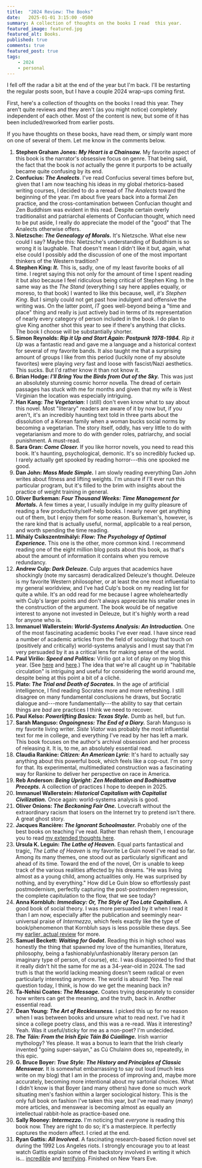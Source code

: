 ```yaml
---
title:  "2024 Review: The Books"
date:   2025-01-01 3:15:00 -0500
summary: A collection of thoughts on the books I read  this year.
featured_image: featured.jpg
featured_alt: Books.
published: true
comments: true
featured_post: true
tags:
    - 2024
    - personal
---
```


I fell off the radar a bit at the end of the year but I'm back. I'll be
restarting the regular posts soon, but I have a couple 2024 wrap-ups
coming first.

First, here's a collection of thoughts on the books I read this year.
They aren't quite reviews and they aren't (as you might notice)
completely independent of each other. Most of the content is new, but some of it has been included/reworked from earlier posts.

If you have thoughts on these books, have read them, or simply want more
on one of several of them. Let me know in the comments below.

1.  **Stephen Graham Jones: *My Heart is a Chainsaw.*** My favorite
    aspect of this book is the narrator's obsessive focus on genre. That
    being said, the fact that the book is *not* actually the genre it
    purports to be actually became quite confusing by its end.
2.  **Confucius: *The Analects***. I've read Confucius several times
    before but, given that I am now teaching his ideas in my global
    rhetorics-based writing courses, I decided to do a reread of *The
    Analects* toward the beginning of the year. I'm about five years back
    into a formal Zen practice, and the cross-contamination between
    Confucian thought and Zen Buddhism was evident in this read. Despite
    certain overly traditionalist and patriarchal elements of Confucian
    thought, which need to be put aside, I really do appreciate the
    model of the "good" that The Analects otherwise offers.
3.  **Nietzsche: *The Genealogy of Morals.*** It's Nietzsche. What else
    new could I say? Maybe this: Nietzsche's understanding of Buddhism
    is so wrong it is laughable. That doesn't mean I didn't like it but,
    again, what else could I possibly add the discussion of one of the
    most important thinkers of the Western tradition?
4.  **Stephen King: *It.*** This is, sadly, one of my least favorite
    books of all time. I regret saying this not only for the amount of
    time I spent reading it but also because I feel ridiculous being
    critical of Stephen King. In the same way as the *The Stand*
    (everything I say here applies equally, or moreso, to that book) I
    wanted to like this because, well, *it's Stephen King*. But I simply
    could not get past how indulgent and offensive the writing was. On
    the latter point, *IT* goes well-beyond being a "time and place"
    thing and really is just actively bad in terms of its representation
    of nearly every category of person included in the book. I do plan
    to give King another shot this year to see if there's anything that
    clicks. The book I choose will be substantially shorter.
5.  **Simon Reynolds: *Rip it Up and Start Again: Postpunk 1978-1984.*** *Rip it Up* was a fantastic read and gave me a language and a
    historical context for several of my favorite bands. It also taught
    me that a surprising amount of groups I like from this period
    (luckily none of my absolute favorites) were playing *very* fast and
    loose with fascist/Nazi aesthetics. This sucks. But I'd rather know
    it than not know it.
6.  **Brian Hodge: *I'll Bring You the Birds from Out of the Sky.*** This was just an absolutely stunning cosmic horror novella. The
    dread of certain passages has stuck with me for months and given
    that my wife is West Virginian the location was especially
    intriguing.
7.  **Han Kang: *The Vegetarian***: I (still) don't even know what to
    say about this novel. Most "literary" readers are aware of it by now
    but, if you aren't, it's an incredibly haunting text told in three
    parts about the dissolution of a Korean family when a woman bucks
    social norms by becoming a vegetarian. The story itself, oddly, has
    very little to do with vegetarianism and more to do with gender
    roles, patriarchy, and social punishment. A must-read.
8.  **Sara Gran: *Come Closer.*** If you like horror novels, you need to
    read this book. It's haunting, psychological, demonic. It's so
    incredibly fucked up. I rarely actually get spooked by reading
    horror---this one spooked me good.
9.  **Dan John: *Mass Made Simple.*** I am slowly reading everything Dan
    John writes about fitness and lifting weights. I'm unsure if I'll
    ever run this particular program, but it's filled to the brim with
    insights about the practice of weight training in general.
10. **Oliver Burkeman: *Four Thousand Weeks: Time Management for Mortals.*** A few times a year, I usually indulge in my guilty
    pleasure of reading a few productivity/self-help books. I nearly
    never get anything out of them, but I enjoy them for some reason.
    Burkeman's, however, is the rare kind that is actually useful,
    normal, applicable to a real person, and worth spending the time
    reading.
11. **Mihály Csíkszentmihályi: *Flow: The Psychology of Optimal Experience.*** This one is the other, more common kind. I recommend
    reading one of the eight million blog posts about this book, as
    that's about the amount of information it contains when you remove
    redundancy.
12. **Andrew Culp: *Dark Deleuze.*** Culp argues that academics have
    shockingly (note my sarcasm) deradicalized Deleuze's thought.
    Deleuze is my favorite Western philosopher, or at least the one most
    influential to my general worldview, and I've had Culp's book on my
    reading list for quite a while. It's an odd read for me because I
    agree wholeheartedly with Culp's larger points and don't always
    appreciate his smaller ones in the construction of the argument. The
    book would be of negative interest to anyone not invested in
    Deleuze, but it's highly worth a read for anyone who is.
13. **Immanuel Wallerstein: *World-Systems Analysis: An Introduction.*** One of the most fascinating academic books I've ever read. I have
    since read a number of academic articles from the field of sociology
    that touch on (positively and critically) world-systems analysis and
    I must say that I'm very persuaded by it as a critical lens for
    making sense of the world.
14. **Paul Virilio: *Speed and Politics:*** Virilio got a lot of play on
    my blog this year. (See
    [here](/posts/2024/09/link-roundup-september-2-2024/)
    and
    [here](/posts/2024/09/cannon-shot-epistemology/).)
    The idea that we're all caught up in "habitable circulation" is
    intriguing and useful for considering the world around me, despite
    being at this point a bit of a cliché.
15. **Plato: *The Trial and Death of Socrates.*** In the age of
    artificial intelligence, I find reading Socrates more and more
    refreshing. I still disagree on many fundamental conclusions he
    draws, but Socratic dialogue and---more fundamentally---the ability
    to say that certain things are *bad* are practices I think we need
    to recover.
16. **Paul Kelso: *Powerlifting Basics: Texas Style.*** Dumb as hell,
    but fun.
17. **Sarah Manguso: *Ongoingness: The End of a Diary.*** Sarah Manguso
    is my favorite living writer. *Siste Viator* was probably the most
    influential text for me in college, and everything I've read by her
    has left a mark. This book focuses on the author's archival
    obsession and her process of releasing it. It is, to me, an
    absolutely essential read.
18. **Claudia Rankine: *Citizen: An American Lyric***: It's hard to
    actually say anything about this powerful book, which feels like a
    cop-out. I'm sorry for that. Its experimental, multimediated
    construction was a fascinating way for Rankine to deliver her
    perspective on race in America.
19. **Reb Anderson: *Being Upright: Zen Meditation and Bodhisattva Precepts.*** A collection of practices I hope to deepen in 2025.
20. **Immanuel Wallerstein: *Historical Capitalism with Capitalist Civilization.*** Once again: world-systems analysis is good.
21. **Oliver Onions: *The Beckoning Fair One.*** Lovecraft without the
    extraordinary racism that losers on the Internet try to pretend
    isn't there. A great ghost story.
22. **Jacques Rancière: *The Ignorant Schoolmaster.*** Probably one of
    the best books on teaching I've read. Rather than rehash them,
    I encourage you to read [my extended thoughts
    here](/posts/2024/09/the-ignorant-schoolmaster-five-lessons-in-intellectual-emancipation-a-review/).
23. **Ursula K. Leguin: *The Lathe of Heaven.*** Equal parts fantastical
    and tragic, *The Lathe of Heaven* is my favorite Le Guin novel I\'ve
    read so far. Among its many themes, one stood out as particularly
    significant and ahead of its time. Toward the end of the novel, Orr
    is unable to keep track of the various realities affected by his
    dreams. "He was living almost as a young child, among actualities
    only. He was surprised by nothing, and by everything." How did Le
    Guin blow so effortlessly past postmodernism, perfectly capturing
    the post-postmodern regression, the complete capitulation to the
    flow, that we see today?
24. **Anna Kornbluh: *Immediacy: Or, The Style of Too Late Capitalism.*** A good book of social theory. I was more persuaded by it when I
    read it than I am now, especially after the publication and
    seemingly near-universal praise of *Intermezzo*, which feels exactly
    like the type of book/phenomenon that Kornbluh says is less possible
    these days. See my [earlier, actual
    review](/posts/2024/10/link-roundup-october-8-2024/)
    for more.
25. **Samuel Beckett: *Waiting for Godot*.** Reading this in high school
    was honestly the thing that spawned my love of the humanities,
    literature, philosophy, being a fashionably/unfashionably literary
    person (an imaginary type of person, of course), etc. I was
    disappointed to find that it really didn't hit the same for me as a
    34-year-old in 2024. The sad truth is that the world lacking meaning
    doesn't seem radical or even particularly interesting anymore. The
    world is absurd! Yep. The real question today, I think, is how do we
    get the meaning back in?
26. **Ta-Nehisi Coates: *The Message.*** Coates trying desperately to
    consider how writers can get the meaning, and the truth, back in.
    Another essential read.
27. **Dean Young: *The Art of Recklessness.*** I picked this up for no
    reason when I was between books and unsure what to read next. I've
    had it since a college poetry class, and this was a re-read. Was it
    interesting? Yeah. Was it useful/sticky for me as a non-poet? I'm
    undecided.
28. ***The Táin: From the Irish Epic Táin Bó Cúailinge.*** Irish warrior
    mythology? Yes please. It was a bonus to learn that the Irish
    clearly invented "going super-saiyan," as Cú Chulainn does so,
    repeatedly, in this epic.
29. **G. Bruce Boyer: *True Style: The History and Principles of Classic Menswear.*** It is somewhat embarrassing to say out loud (much less
    write on my blog) that I am in the process of improving and, maybe
    more accurately, becoming more intentional about my sartorial
    choices. What I didn't know is that Boyer (and many others) have
    done so much work situating men's fashion within a larger
    sociological history. This is the only full book on fashion I've
    taken this year, but I've read many (*many*) more articles, and
    menswear is becoming almost as equally an intellectual rabbit-hole
    as practice-based one.
30. **Sally Rooney: *Intermezzo.*** I'm noticing that *everyone* is
    reading this book now. They are right to do so; it's a
    masterpiece. It perfectly captures the modern affect. I cried at the
    end.
31. **Ryan Gattis: *All Involved.*** A fascinating
    research-based fiction novel set during the 1992 Los Angeles riots.
    I strongly encourage you to at least watch Gattis explain some of
    the backstory involved in writing it which is...
    [incredible](https://www.youtube.com/watch?v=pjK7sTdU72w) and
    [terrifying](https://www.youtube.com/watch?v=PG3tp2oA3xo). Finished on New Years Eve.
